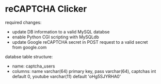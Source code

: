 # reCAPTCHA Clicker

required changes: 
* update DB information to a valid MySQL databse
* enable Python CGI scripting with MySQLdb
* update Google reCAPTCHA secret in POST request to a valid secret from google.com

databse table structure:
* name: captcha_users
* columns: name varchar(64) primary key, pass varchar(64), captchas int default 0, youtube varchar(11) default 'oHg5SJYRHA0'

